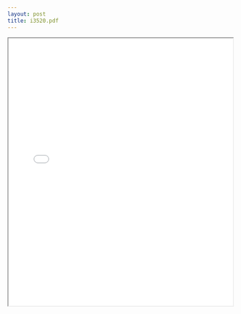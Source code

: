```yaml
---
layout: post
title: i3520.pdf
---
```


<div class="pdf-container">
<iframe src="/irs.ea/assets/pdfs/i3520.pdf" height="600" width="100%" allowFullScreen="true"></iframe>
</div>

